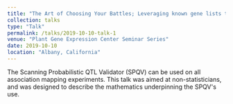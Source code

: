 ```yaml
---
title: "The Art of Choosing Your Battles; Leveraging known gene lists to verify QTL mapping experiments"
collection: talks
type: "Talk"
permalink: /talks/2019-10-10-talk-1
venue: "Plant Gene Expression Center Seminar Series"
date: 2019-10-10
location: "Albany, California"
---
```


The Scanning Probabilistic QTL Validator (SPQV) can be used on all association mapping experiments. This talk was aimed at non-statisticians, and was designed to describe the mathematics underpinning the SPQV's use.
